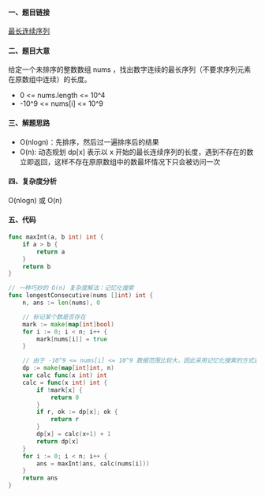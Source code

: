 #### 一、题目链接
[最长连续序列](https://leetcode-cn.com/problems/longest-consecutive-sequence/)

#### 二、题目大意
给定一个未排序的整数数组 nums ，找出数字连续的最长序列（不要求序列元素在原数组中连续）的长度。
- 0 <= nums.length <= 10^4
- -10^9 <= nums[i] <= 10^9

#### 三、解题思路
- O(nlogn)：先排序，然后过一遍排序后的结果
- O(n): 动态规划 dp[x] 表示以 x 开始的最长连续序列的长度，遇到不存在的数立即返回，这样不存在原原数组中的数最坏情况下只会被访问一次

#### 四、复杂度分析
O(nlogn) 或 O(n)

#### 五、代码
```go
func maxInt(a, b int) int {
	if a > b {
		return a
	}
	return b
}

// 一种巧妙的 O(n) 复杂度解法：记忆化搜索
func longestConsecutive(nums []int) int {
	n, ans := len(nums), 0

	// 标记某个数是否存在
	mark := make(map[int]bool)
	for i := 0; i < n; i++ {
		mark[nums[i]] = true
	}

	// 由于 -10^9 <= nums[i] <= 10^9 数据范围比较大，因此采用记忆化搜索的方式进行求解
	dp := make(map[int]int, n)
	var calc func(x int) int
	calc = func(x int) int {
		if !mark[x] {
			return 0
		}
		if r, ok := dp[x]; ok {
			return r
		}
		dp[x] = calc(x+1) + 1
		return dp[x]
	}
	for i := 0; i < n; i++ {
		ans = maxInt(ans, calc(nums[i]))
	}
	return ans
}
```